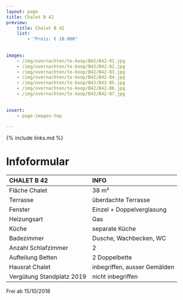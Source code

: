 ```yaml
---
layout: page
title: Chalet B 42
preview: 
    title: Chalet B 42
    list:
        - "Preis: € 10.000"
        
        
images:
    - /img/overnachten/te-koop/B42/B42-01.jpg
    - /img/overnachten/te-koop/B42/B42-02.jpg
    - /img/overnachten/te-koop/B42/B42-03.jpg
    - /img/overnachten/te-koop/B42/B42-04.jpg
    - /img/overnachten/te-koop/B42/B42-05.jpg
    - /img/overnachten/te-koop/B42/B42-06.jpg
    - /img/overnachten/te-koop/B42/B42-07.jpg
    
    
insert:
    - page-images-top
    
---
```


{% include links.md %}



# Infoformular 

CHALET B 42                 | INFO        | 
:---------------------------|:------------|
Fläche Chalet               |38 m²
Terrasse                    |überdachte Terrasse  
Fenster                     |Einzel + Doppelverglasung
Heizungsart                 |Gas
Küche                       |separate Küche
Badezimmer                  |Dusche, Wachbecken, WC
Anzahl Schlafzimmer         |2
Aufteilung Betten           |2 Doppelbette
Hausrat Chalet              |inbegriffen, ausser Gemälden
Vergütung Standplatz 2019   |nicht inbegriffen

Frei ab 15/10/2018
